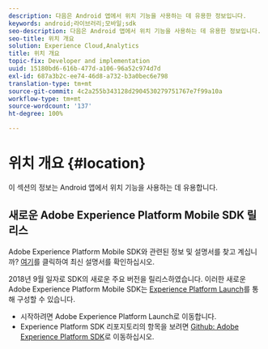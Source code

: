 ```yaml
---
description: 다음은 Android 앱에서 위치 기능을 사용하는 데 유용한 정보입니다.
keywords: android;라이브러리;모바일;sdk
seo-description: 다음은 Android 앱에서 위치 기능을 사용하는 데 유용한 정보입니다.
seo-title: 위치 개요
solution: Experience Cloud,Analytics
title: 위치 개요
topic-fix: Developer and implementation
uuid: 15180bd6-616b-477d-a106-96a52c974d7d
exl-id: 687a3b2c-ee74-46d8-a732-b3a0bec6e798
translation-type: tm+mt
source-git-commit: 4c2a255b343128d2904530279751767e7f99a10a
workflow-type: tm+mt
source-wordcount: '137'
ht-degree: 100%

---
```


# 위치 개요 {#location}

이 섹션의 정보는 Android 앱에서 위치 기능을 사용하는 데 유용합니다.

## 새로운 Adobe Experience Platform Mobile SDK 릴리스

Adobe Experience Platform Mobile SDK와 관련된 정보 및 설명서를 찾고 계십니까? [여기](https://aep-sdks.gitbook.io/docs/)를 클릭하여 최신 설명서를 확인하십시오.

2018년 9월 일자로 SDK의 새로운 주요 버전을 릴리스하였습니다. 이러한 새로운 Adobe Experience Platform Mobile SDK는 [Experience Platform Launch](https://www.adobe.com/kr/experience-platform/launch.html)를 통해 구성할 수 있습니다.

* 시작하려면 Adobe Experience Platform Launch로 이동합니다.
* Experience Platform SDK 리포지토리의 항목을 보려면 [Github: Adobe Experience Platform SDK](https://github.com/Adobe-Marketing-Cloud/acp-sdks)로 이동하십시오.
